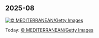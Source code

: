 ## 2025-08
[![© MEDITERRANEAN/Getty Images](https://cn.bing.com/th?id=OHR.EdinburghFringe_ZH-CN5243292664_1920x1200.jpg&w=1000)](https://cn.bing.com/th?id=OHR.EdinburghFringe_ZH-CN5243292664_1920x1200.jpg&pid=hp&w=3840&h=2160&rs=1&c=4)

Today: [© MEDITERRANEAN/Getty Images](https://cn.bing.com/th?id=OHR.EdinburghFringe_ZH-CN5243292664_1920x1200.jpg&pid=hp&w=3840&h=2160&rs=1&c=4)
  